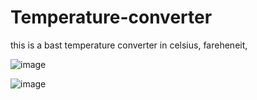 # Temperature-converter
this is a bast temperature converter in celsius, fareheneit,

![image](https://github.com/ayushmane77/Temperature-converter/assets/114165081/f02ce844-b91b-4030-a121-7ac5db328f5e)

![image](https://github.com/ayushmane77/Temperature-converter/assets/114165081/4498ee9d-4ee7-4b3e-be4d-497b13dd2622)
